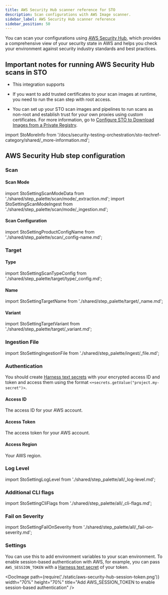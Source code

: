 ```yaml
---
title: AWS Security Hub scanner reference for STO
description: Scan configurations with AWS Image scanner.
sidebar_label: AWS Security Hub scanner reference
sidebar_position: 50
---
```


You can scan your configurations using [AWS Security Hub](https://docs.aws.amazon.com/securityhub/latest/userguide/what-is-securityhub.html), which provides a comprehensive view of your security state in AWS and helps you check your environment against security industry standards and best practices. 

## Important notes for running AWS Security Hub scans in STO

- This integration supports 

- If you want to add trusted certificates to your scan images at runtime, you need to run the scan step with root access. 

- You can set up your STO scan images and pipelines to run scans as non-root and establish trust for your own proxies using custom certificates. For more information, go to [Configure STO to Download Images from a Private Registry](/docs/security-testing-orchestration/use-sto/set-up-sto-pipelines/download-images-from-private-registry).


import StoMoreInfo from '/docs/security-testing-orchestration/sto-techref-category/shared/_more-information.md';

<StoMoreInfo />

## AWS Security Hub step configuration

### Scan

#### Scan Mode

import StoSettingScanModeData from './shared/step_palette/scan/mode/_extraction.md';
import StoSettingScanModeIngest from './shared/step_palette/scan/mode/_ingestion.md';

<StoSettingScanModeData />
<StoSettingScanModeIngest />


#### Scan Configuration

import StoSettingProductConfigName from './shared/step_palette/scan/_config-name.md';

<StoSettingProductConfigName />


### Target

#### Type

import StoSettingScanTypeConfig  from './shared/step_palette/target/type/_config.md';

<StoSettingScanTypeConfig />


#### Name 

import StoSettingTargetName from './shared/step_palette/target/_name.md';

<StoSettingTargetName />


#### Variant

import StoSettingTargetVariant from './shared/step_palette/target/_variant.md';

<StoSettingTargetVariant  />


### Ingestion File 

import StoSettingIngestionFile from './shared/step_palette/ingest/_file.md';

<StoSettingIngestionFile  />


### Authentication

You should create [Harness text secrets](/docs/platform/secrets/add-use-text-secrets) with your encrypted access ID and token and access them using the format `<+secrets.getValue("project.my-secret")>`. 


#### Access ID 

The access ID for your AWS account.


#### Access Token

The access token for your AWS account.


#### Access Region

Your AWS region. 



### Log Level

import StoSettingLogLevel from './shared/step_palette/all/_log-level.md';

<StoSettingLogLevel />


### Additional CLI flags

import StoSettingCliFlags from './shared/step_palette/all/_cli-flags.md';

<StoSettingCliFlags />


### Fail on Severity

import StoSettingFailOnSeverity from './shared/step_palette/all/_fail-on-severity.md';

<StoSettingFailOnSeverity />

### Settings

You can use this to add environment variables to your scan environment. To enable session-based authentication with AWS, for example, you can pass `AWS_SESSION_TOKEN` with a [Harness text secret](/docs/platform/secrets/add-use-text-secrets) of your token.

 <DocImage path={require('./static/aws-security-hub-session-token.png')} width="70%" height="70%" title="Add AWS_SESSION_TOKEN to enable session-based authentication" />  



<!-- STO-7187 remove legacy configs for scanners with step palettes

## Security step settings for AWS Security Hub scans in STO (legacy)

You can set up an AWS Security Hub scan using a Security step: create a CI Build or Security Tests stage, add a Security step, and then add the `setting:value` pairs as specified below.

* `product_name` : `aws-security-hub`
* [`scan_type`](/docs/security-testing-orchestration/sto-techref-category/security-step-settings-reference#scanner-categories) : `configuration`
* [`policy_type`](/docs/security-testing-orchestration/sto-techref-category/security-step-settings-reference#data-ingestion-methods) : `dataLoad` or `ingestionOnly`
* `product_config_name` : `default`
* `fail_on_severity` - See [Fail on Severity](#fail-on-severity).

#### Target and variant

import StoLegacyTargetAndVariant  from './shared/legacy/_sto-ref-legacy-target-and-variant.md';

<StoLegacyTargetAndVariant />

#### Configuration settings

import StoLegacyConfig from './shared/legacy/_sto-ref-legacy-config.md';

<StoLegacyConfig  />


#### Ingestion file

import StoLegacyIngest from './shared/legacy/_sto-ref-legacy-ingest.md';

<StoLegacyIngest />

-->
